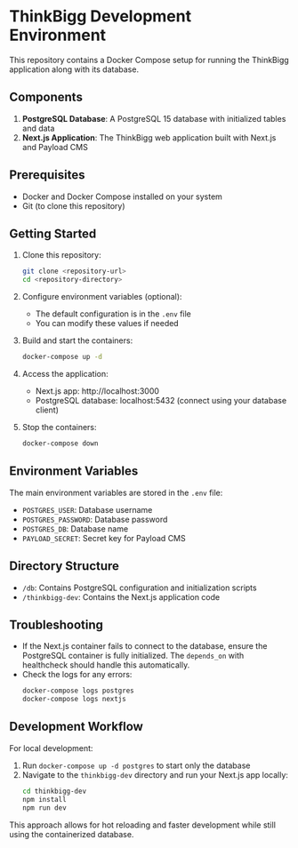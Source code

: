 # ThinkBigg Development Environment

This repository contains a Docker Compose setup for running the ThinkBigg application along with its database.

## Components

1. **PostgreSQL Database**: A PostgreSQL 15 database with initialized tables and data
2. **Next.js Application**: The ThinkBigg web application built with Next.js and Payload CMS

## Prerequisites

- Docker and Docker Compose installed on your system
- Git (to clone this repository)

## Getting Started

1. Clone this repository:
   ```bash
   git clone <repository-url>
   cd <repository-directory>
   ```

2. Configure environment variables (optional):
   - The default configuration is in the `.env` file
   - You can modify these values if needed

3. Build and start the containers:
   ```bash
   docker-compose up -d
   ```

4. Access the application:
   - Next.js app: http://localhost:3000
   - PostgreSQL database: localhost:5432 (connect using your database client)

5. Stop the containers:
   ```bash
   docker-compose down
   ```

## Environment Variables

The main environment variables are stored in the `.env` file:

- `POSTGRES_USER`: Database username
- `POSTGRES_PASSWORD`: Database password
- `POSTGRES_DB`: Database name
- `PAYLOAD_SECRET`: Secret key for Payload CMS

## Directory Structure

- `/db`: Contains PostgreSQL configuration and initialization scripts
- `/thinkbigg-dev`: Contains the Next.js application code

## Troubleshooting

- If the Next.js container fails to connect to the database, ensure the PostgreSQL container is fully initialized. The `depends_on` with healthcheck should handle this automatically.
- Check the logs for any errors:
  ```bash
  docker-compose logs postgres
  docker-compose logs nextjs
  ```

## Development Workflow

For local development:

1. Run `docker-compose up -d postgres` to start only the database
2. Navigate to the `thinkbigg-dev` directory and run your Next.js app locally:
   ```bash
   cd thinkbigg-dev
   npm install
   npm run dev
   ```

This approach allows for hot reloading and faster development while still using the containerized database. 